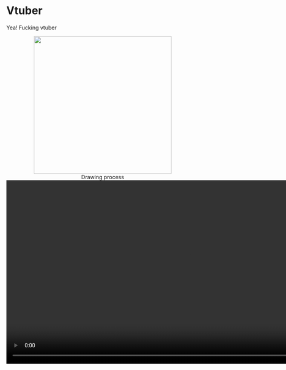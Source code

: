 # Vtuber
Yea! Fucking vtuber

<div align="center">
  <img src="https://github.com/stories2/Vtuber/blob/main/assets/cubism/randompose-min.gif?raw=true" width="360"/>
</div>


<div align="center">
  Drawing process
  
  <video src="https://user-images.githubusercontent.com/16532326/125163806-d9948f00-e1c9-11eb-8a25-132106ee93af.mp4" width="960" alt="drawing" mute="mute" autoplay="autoplay"/>
</div>

